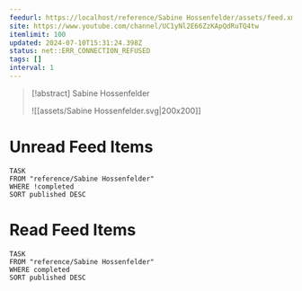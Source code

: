 ```yaml
---
feedurl: https://localhost/reference/Sabine Hossenfelder/assets/feed.xml
site: https://www.youtube.com/channel/UC1yNl2E66ZzKApQdRuTQ4tw
itemlimit: 100
updated: 2024-07-10T15:31:24.398Z
status: net::ERR_CONNECTION_REFUSED
tags: []
interval: 1
---
```


> [!abstract] Sabine Hossenfelder
> 
>
> ![[assets/Sabine Hossenfelder.svg|200x200]]
# Unread Feed Items
~~~dataview
TASK
FROM "reference/Sabine Hossenfelder"
WHERE !completed
SORT published DESC
~~~

# Read Feed Items
~~~dataview
TASK
FROM "reference/Sabine Hossenfelder"
WHERE completed
SORT published DESC
~~~
